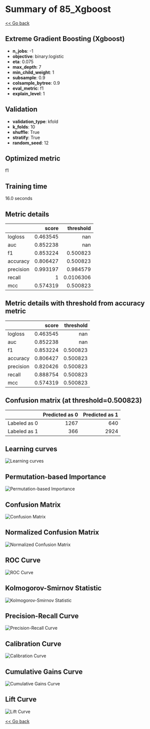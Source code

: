 # Summary of 85_Xgboost

[<< Go back](../README.md)


## Extreme Gradient Boosting (Xgboost)
- **n_jobs**: -1
- **objective**: binary:logistic
- **eta**: 0.075
- **max_depth**: 7
- **min_child_weight**: 1
- **subsample**: 0.9
- **colsample_bytree**: 0.9
- **eval_metric**: f1
- **explain_level**: 1

## Validation
 - **validation_type**: kfold
 - **k_folds**: 10
 - **shuffle**: True
 - **stratify**: True
 - **random_seed**: 12

## Optimized metric
f1

## Training time

16.0 seconds

## Metric details
|           |    score |   threshold |
|:----------|---------:|------------:|
| logloss   | 0.463545 | nan         |
| auc       | 0.852238 | nan         |
| f1        | 0.853224 |   0.500823  |
| accuracy  | 0.806427 |   0.500823  |
| precision | 0.993197 |   0.984579  |
| recall    | 1        |   0.0106306 |
| mcc       | 0.574319 |   0.500823  |


## Metric details with threshold from accuracy metric
|           |    score |   threshold |
|:----------|---------:|------------:|
| logloss   | 0.463545 |  nan        |
| auc       | 0.852238 |  nan        |
| f1        | 0.853224 |    0.500823 |
| accuracy  | 0.806427 |    0.500823 |
| precision | 0.820426 |    0.500823 |
| recall    | 0.888754 |    0.500823 |
| mcc       | 0.574319 |    0.500823 |


## Confusion matrix (at threshold=0.500823)
|              |   Predicted as 0 |   Predicted as 1 |
|:-------------|-----------------:|-----------------:|
| Labeled as 0 |             1267 |              640 |
| Labeled as 1 |              366 |             2924 |

## Learning curves
![Learning curves](learning_curves.png)

## Permutation-based Importance
![Permutation-based Importance](permutation_importance.png)
## Confusion Matrix

![Confusion Matrix](confusion_matrix.png)


## Normalized Confusion Matrix

![Normalized Confusion Matrix](confusion_matrix_normalized.png)


## ROC Curve

![ROC Curve](roc_curve.png)


## Kolmogorov-Smirnov Statistic

![Kolmogorov-Smirnov Statistic](ks_statistic.png)


## Precision-Recall Curve

![Precision-Recall Curve](precision_recall_curve.png)


## Calibration Curve

![Calibration Curve](calibration_curve_curve.png)


## Cumulative Gains Curve

![Cumulative Gains Curve](cumulative_gains_curve.png)


## Lift Curve

![Lift Curve](lift_curve.png)



[<< Go back](../README.md)
